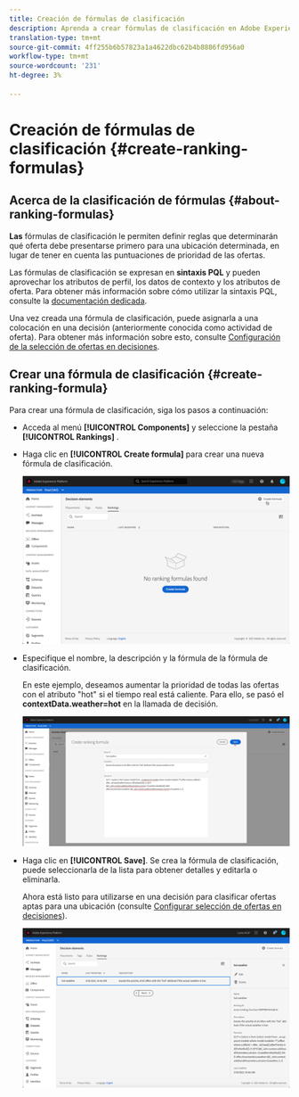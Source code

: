 ```yaml
---
title: Creación de fórmulas de clasificación
description: Aprenda a crear fórmulas de clasificación en Adobe Experience Platform.
translation-type: tm+mt
source-git-commit: 4ff255b6b57823a1a4622dbc62b4b8886fd956a0
workflow-type: tm+mt
source-wordcount: '231'
ht-degree: 3%

---
```


# Creación de fórmulas de clasificación {#create-ranking-formulas}

## Acerca de la clasificación de fórmulas {#about-ranking-formulas}

**Las** fórmulas de clasificación le permiten definir reglas que determinarán qué oferta debe presentarse primero para una ubicación determinada, en lugar de tener en cuenta las puntuaciones de prioridad de las ofertas.

Las fórmulas de clasificación se expresan en **sintaxis PQL** y pueden aprovechar los atributos de perfil, los datos de contexto y los atributos de oferta. Para obtener más información sobre cómo utilizar la sintaxis PQL, consulte la [documentación dedicada](https://experienceleague.adobe.com/docs/experience-platform/segmentation/pql/overview.html).

Una vez creada una fórmula de clasificación, puede asignarla a una colocación en una decisión (anteriormente conocida como actividad de oferta). Para obtener más información sobre esto, consulte [Configuración de la selección de ofertas en decisiones](../offer-activities/configure-offer-selection.md).

## Crear una fórmula de clasificación {#create-ranking-formula}

Para crear una fórmula de clasificación, siga los pasos a continuación:

* Acceda al menú **[!UICONTROL Components]** y seleccione la pestaña **[!UICONTROL Rankings]** .

* Haga clic en **[!UICONTROL Create formula]** para crear una nueva fórmula de clasificación.

   ![](../assets/ranking-create-formula.png)

* Especifique el nombre, la descripción y la fórmula de la fórmula de clasificación.

   En este ejemplo, deseamos aumentar la prioridad de todas las ofertas con el atributo &quot;hot&quot; si el tiempo real está caliente. Para ello, se pasó el **contextData.weather=hot** en la llamada de decisión.

   ![](../assets/ranking-syntax.png)

* Haga clic en **[!UICONTROL Save]**. Se crea la fórmula de clasificación, puede seleccionarla de la lista para obtener detalles y editarla o eliminarla.

   Ahora está listo para utilizarse en una decisión para clasificar ofertas aptas para una ubicación (consulte [Configurar selección de ofertas en decisiones](../offer-activities/configure-offer-selection.md)).

   ![](../assets/ranking-formula-created.png)
